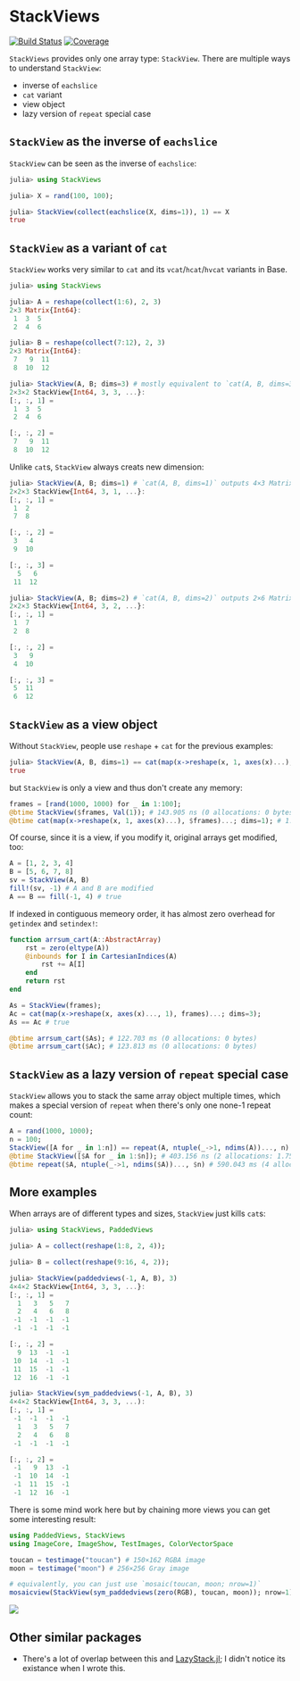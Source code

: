 # StackViews

[![Build Status](https://github.com/JuliaArrays/StackViews.jl/workflows/CI/badge.svg)](https://github.com/JuliaArrays/StackViews.jl/actions)
[![Coverage](https://codecov.io/gh/JuliaArrays/StackViews.jl/branch/master/graph/badge.svg)](https://codecov.io/gh/JuliaArrays/StackViews.jl)

`StackViews` provides only one array type: `StackView`. There are multiple ways to understand `StackView`:

- inverse of `eachslice`
- `cat` variant
- view object
- lazy version of `repeat` special case

## `StackView` as the inverse of `eachslice`

`StackView` can be seen as the inverse of `eachslice`:

```julia
julia> using StackViews

julia> X = rand(100, 100);

julia> StackView(collect(eachslice(X, dims=1)), 1) == X
true
```

## `StackView` as a variant of `cat`

`StackView` works very similar to `cat` and its `vcat`/`hcat`/`hvcat` variants in Base.

```julia
julia> using StackViews

julia> A = reshape(collect(1:6), 2, 3)
2×3 Matrix{Int64}:
 1  3  5
 2  4  6

julia> B = reshape(collect(7:12), 2, 3)
2×3 Matrix{Int64}:
 7   9  11
 8  10  12

julia> StackView(A, B; dims=3) # mostly equivalent to `cat(A, B, dims=3)`
2×3×2 StackView{Int64, 3, 3, ...}:
[:, :, 1] =
 1  3  5
 2  4  6

[:, :, 2] =
 7   9  11
 8  10  12
```

Unlike `cat`s, `StackView` always creats new dimension:

```julia
julia> StackView(A, B; dims=1) # `cat(A, B, dims=1)` outputs 4×3 Matrix
2×2×3 StackView{Int64, 3, 1, ...}:
[:, :, 1] =
 1  2
 7  8

[:, :, 2] =
 3   4
 9  10

[:, :, 3] =
  5   6
 11  12

julia> StackView(A, B; dims=2) # `cat(A, B, dims=2)` outputs 2×6 Matrix
2×2×3 StackView{Int64, 3, 2, ...}:
[:, :, 1] =
 1  7
 2  8

[:, :, 2] =
 3   9
 4  10

[:, :, 3] =
 5  11
 6  12
```

## `StackView` as a view object

Without `StackView`, people use `reshape` + `cat` for the previous examples:

```julia
julia> StackView(A, B, dims=1) == cat(map(x->reshape(x, 1, axes(x)...), (A, B))...; dims=1)
true
```

but `StackView` is only a view and thus don't create any memory:

```julia
frames = [rand(1000, 1000) for _ in 1:100];
@btime StackView($frames, Val(1)); # 143.905 ns (0 allocations: 0 bytes)
@btime cat(map(x->reshape(x, 1, axes(x)...), $frames)...; dims=1); # 1.127 s (1119 allocations: 763.06 MiB)
```

Of course, since it is a view, if you modify it, original arrays get modified, too:

```julia
A = [1, 2, 3, 4]
B = [5, 6, 7, 8]
sv = StackView(A, B)
fill!(sv, -1) # A and B are modified
A == B == fill(-1, 4) # true
```

If indexed in contiguous memeory order, it has almost zero overhead for `getindex` and `setindex!`:

```julia
function arrsum_cart(A::AbstractArray)
    rst = zero(eltype(A))
    @inbounds for I in CartesianIndices(A)
        rst += A[I]
    end
    return rst
end

As = StackView(frames);
Ac = cat(map(x->reshape(x, axes(x)..., 1), frames)...; dims=3);
As == Ac # true

@btime arrsum_cart($As); # 122.703 ms (0 allocations: 0 bytes)
@btime arrsum_cart($Ac); # 123.813 ms (0 allocations: 0 bytes)
```

## `StackView` as a lazy version of `repeat` special case

`StackView` allows you to stack the same array object multiple times, which makes a special
version of `repeat` when there's only one none-1 repeat count:

```julia
A = rand(1000, 1000);
n = 100;
StackView([A for _ in 1:n]) == repeat(A, ntuple(_->1, ndims(A))..., n) # true
@btime StackView([$A for _ in 1:$n]); # 403.156 ns (2 allocations: 1.75 KiB)
@btime repeat($A, ntuple(_->1, ndims($A))..., $n) # 590.043 ms (4 allocations: 762.94 MiB)
```

## More examples

When arrays are of different types and sizes, `StackView` just kills `cat`s:

```julia
julia> using StackViews, PaddedViews

julia> A = collect(reshape(1:8, 2, 4));

julia> B = collect(reshape(9:16, 4, 2));

julia> StackView(paddedviews(-1, A, B), 3)
4×4×2 StackView{Int64, 3, 3, ...}:
[:, :, 1] =
  1   3   5   7
  2   4   6   8
 -1  -1  -1  -1
 -1  -1  -1  -1

[:, :, 2] =
  9  13  -1  -1
 10  14  -1  -1
 11  15  -1  -1
 12  16  -1  -1

julia> StackView(sym_paddedviews(-1, A, B), 3)
4×4×2 StackView{Int64, 3, 3, ...):
[:, :, 1] =
 -1  -1  -1  -1
  1   3   5   7
  2   4   6   8
 -1  -1  -1  -1

[:, :, 2] =
 -1   9  13  -1
 -1  10  14  -1
 -1  11  15  -1
 -1  12  16  -1
```

There is some mind work here but by chaining more views you can get some interesting result:

```julia
using PaddedViews, StackViews
using ImageCore, ImageShow, TestImages, ColorVectorSpace

toucan = testimage("toucan") # 150×162 RGBA image
moon = testimage("moon") # 256×256 Gray image

# equivalently, you can just use `mosaic(toucan, moon; nrow=1)`
mosaicview(StackView(sym_paddedviews(zero(RGB), toucan, moon)); nrow=1)
```

![](https://user-images.githubusercontent.com/1525481/97542758-4b5ade80-1995-11eb-87cc-5fd2b0ba23fc.png)

## Other similar packages

- There's a lot of overlap between this and [LazyStack.jl](https://github.com/mcabbott/LazyStack.jl); I didn't notice its existance when I wrote this.
